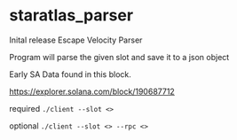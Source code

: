 # staratlas_parser
Inital release Escape Velocity Parser

Program will parse the given slot and save it to a json object

Early SA Data found in this block.

https://explorer.solana.com/block/190687712

required
``` ./client --slot <> ```

optional
``` ./client --slot <> --rpc <> ``` 
